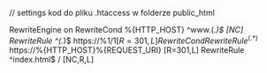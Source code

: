 // settings kod do pliku .htaccess w folderze public_html

RewriteEngine on
RewriteCond %{HTTP_HOST} ^www\.(._)$ [NC]
RewriteRule ^(._)$ https://%1/$1 [R=301,L]
RewriteCond %{ENV:HTTPS} !on
RewriteRule ^(.*)$ https://%{HTTP_HOST}%{REQUEST_URI} [R=301,L]
RewriteRule ^index\.html$ / [NC,R,L]
